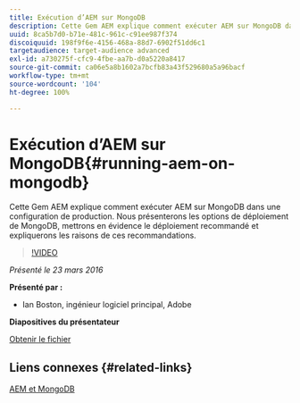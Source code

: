 ```yaml
---
title: Exécution d’AEM sur MongoDB
description: Cette Gem AEM explique comment exécuter AEM sur MongoDB dans une configuration de production. Nous présenterons les options de déploiement de MongoDB, mettrons en évidence le déploiement recommandé et expliquerons les raisons de ces recommandations.
uuid: 8ca5b7d0-b71e-481c-961c-c91ee987f374
discoiquuid: 198f9f6e-4156-468a-88d7-6902f51dd6c1
targetaudience: target-audience advanced
exl-id: a730275f-cfc9-4fbe-aa7b-d0a5220a8417
source-git-commit: ca06e5a8b1602a7bcfb83a43f529680a5a96bacf
workflow-type: tm+mt
source-wordcount: '104'
ht-degree: 100%

---
```


# Exécution d’AEM sur MongoDB{#running-aem-on-mongodb}

Cette Gem AEM explique comment exécuter AEM sur MongoDB dans une configuration de production. Nous présenterons les options de déploiement de MongoDB, mettrons en évidence le déploiement recommandé et expliquerons les raisons de ces recommandations.

>[!VIDEO](https://video.tv.adobe.com/v/19304/?quality=9)

*Présenté le 23 mars 2016*

**Présenté par :**

* Ian Boston, ingénieur logiciel principal, Adobe

**Diapositives du présentateur**

[Obtenir le fichier](assets/aem-gems-032316-onmongodb.pdf)

## Liens connexes {#related-links}

[AEM et MongoDB](https://docs.adobe.com/content/docs/en/aem/6-1/deploy/platform/aem-with-mongodb.html)

<!--
[Get back to the Overview](https://helpx.adobe.com/experience-manager/kt/eseminars/gems/aem-index.html)
-->
